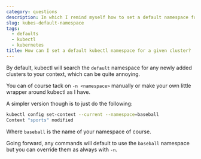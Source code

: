 ```yaml
---
category: questions
description: In which I remind myself how to set a default namespace for Kubernetes
slug: kubes-default-namespace
tags:
  - defaults
  - kubectl
  - kubernetes
title: How can I set a default kubectl namespace for a given cluster?
---
```

By default, kubectl will search the `default` namespace for any newly added clusters to your context, which can be quite annoying.

You can of course tack on `-n <namespace>` manually or make your own little wrapper around kubectl as I have.

A simpler version though is to just do the following:

```bash
kubectl config set-context --current --namespace=baseball
Context "sports" modified
```

Where `baseball` is the name of your namespace of course.

Going forward, any commands will default to use the `baseball` namespace but you can override them as always with `-n`.
